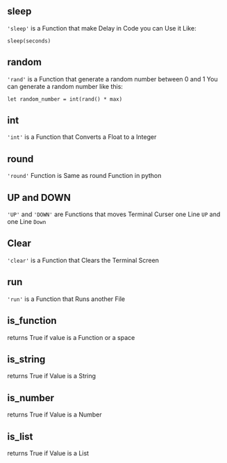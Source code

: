 ## sleep
```'sleep'``` is a Function that make Delay in Code you can Use it Like:
```
sleep(seconds)
```
## random
```'rand'``` is a Function that generate a random number between 0 and 1
You can generate a random number like this:
```
let random_number = int(rand() * max)
```
## int
```'int'``` is a Function that Converts a Float to a Integer


## round
```'round'``` Function is Same as round Function in python

## UP and DOWN
```'UP'``` and ```'DOWN'``` are Functions that moves Terminal Curser one Line ```UP``` and one Line ```Down```

## Clear
```'clear'``` is a Function that Clears the Terminal Screen

## run
```'run'``` is a Function that Runs another File

## is_function
returns True if value is a Function or a space

## is_string
returns True if Value is a String

## is_number
returns True if Value is a Number

## is_list
returns True if Value is a List